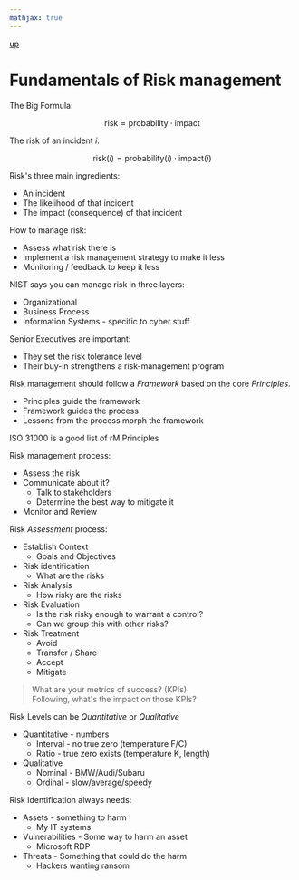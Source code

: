 ```yaml
---
mathjax: true
---
```

[up](./index.md)

# Fundamentals of Risk management

The Big Formula:

$$
\text{risk} = \text{probability} \cdot \text{impact}
$$

The risk of an incident $i$:

$$
\text{risk}(i) = \text{probability}(i) \cdot \text{impact}(i)
$$

Risk's three main ingredients:

- An incident
- The likelihood of that incident
- The impact (consequence) of that incident

How to manage risk:

- Assess what risk there is
- Implement a risk management strategy to make it less
- Monitoring / feedback to keep it less

NIST says you can manage risk in three layers:

- Organizational
- Business Process
- Information Systems - specific to cyber stuff

Senior Executives are important:

- They set the risk tolerance level
- Their buy-in strengthens a risk-management program

Risk management should follow a *Framework* based on the core *Principles*.

- Principles guide the framework
- Framework guides the process
- Lessons from the process morph the framework

ISO 31000 is a good list of rM Principles

Risk management process:

- Assess the risk
- Communicate about it?
	- Talk to stakeholders
	- Determine the best way to mitigate it
- Monitor and Review

Risk *Assessment* process:

- Establish Context
	- Goals and Objectives
- Risk identification
	- What are the risks
- Risk Analysis
	- How risky are the risks
- Risk Evaluation
	- Is the risk risky enough to warrant a control?
	- Can we group this with other risks?
- Risk Treatment
	- Avoid
	- Transfer / Share
	- Accept
	- Mitigate

> What are your metrics of success? (KPIs)  
> Following, what's the impact on those KPIs?

Risk Levels can be *Quantitative* or *Qualitative*

- Quantitative - numbers
	- Interval - no true zero (temperature F/C)
	- Ratio - true zero exists (temperature K, length)
- Qualitative
	- Nominal - BMW/Audi/Subaru
	- Ordinal - slow/average/speedy

Risk Identification always needs:

- Assets - something to harm
	- My IT systems
- Vulnerabilities - Some way to harm an asset
	- Microsoft RDP
- Threats - Something that could do the harm
	- Hackers wanting ransom
